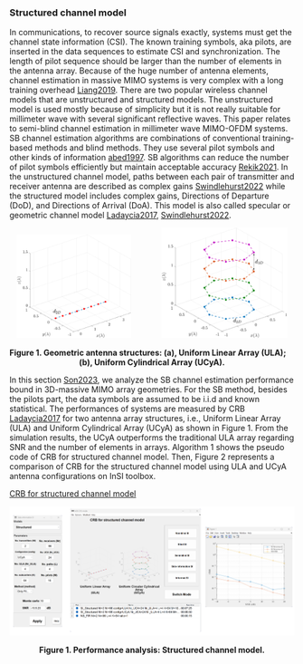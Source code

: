 ### Structured channel model

In communications, to recover source signals exactly, systems must get the channel state information (CSI). The known training symbols, aka pilots, are inserted in the data sequences to estimate CSI and synchronization. The length of pilot sequence should be larger than the number of elements in the antenna array. Because of the huge number of antenna elements, channel estimation in massive MIMO systems is very complex with a long training overhead [Liang2019]. There are two popular wireless channel models that are unstructured and structured models. The unstructured model is used mostly because of simplicity but it is not really suitable for millimeter wave with several significant reflective waves. This paper relates to semi-blind channel estimation in millimeter wave MIMO-OFDM systems. SB channel estimation algorithms are combinations of conventional training-based methods and blind methods. They use several pilot symbols and other kinds of information [abed1997]. SB algorithms can reduce the number of pilot symbols efficiently but maintain acceptable accuracy [Rekik2021]. In the unstructured channel model, paths between each pair of transmitter and receiver antenna are described as complex gains [Swindlehurst2022] while the structured model includes complex gains, Directions of Departure (DoD), and Directions of Arrival (DoA). This model is also called specular or geometric channel model [Ladaycia2017], [Swindlehurst2022].

<p float="left" style="text-align-last: center">
  <img src="./assets/img/Outputs/ULA.png" width=40%/>
  <img src="./assets/img/Outputs/UCyA.png" style="margin-left:10%" width=44%/>
</p>
<p style="text-align-last: center">
<b>
Figure 1. Geometric antenna structures: (a), Uniform Linear Array (ULA); (b), Uniform Cylindrical Array (UCyA).
</b>
</p>

In this section [Son2023], we analyze the SB channel estimation performance bound in 3D-massive MIMO array geometries. For the SB method, besides the pilots part, the data symbols are assumed to be i.i.d and known statistical. The performances of systems are measured by CRB [Ladaycia2017] for two antenna array structures, i.e., Uniform Linear Array (ULA) and Uniform Cylindrical Array (UCyA) as shown in Figure 1. From the simulation results, the UCyA outperforms the traditional ULA array regarding SNR and the number of elements in arrays. Algorithm 1 shows the pseudo code of CRB for structured channel model. Then, Figure 2 represents a comparison of CRB for the structured channel model using ULA and UCyA antenna configurations on InSI toolbox.

[CRB for structured channel model](../../../pseudo/CRB_SI_Structured.md ':include :type=code algorithm')

<p style="text-align-last: center">
<img src="./assets/img/Outputs/InSI_SI_Structured.png">
</p>
<p style="text-align-last: center">
<b>
Figure 1. Performance analysis: Structured channel model.
</b>
</p>


[Liang2019]: https://ieeexplore.ieee.org/document/8807374
[Kay1993]: https://dl.acm.org/doi/abs/10.5555/151045
[Ladaycia2017]: https://ieeexplore.ieee.org/abstract/document/7956173
[Garro2020]: https://ieeexplore.ieee.org/document/9040540
[Menni2012]: https://ieeexplore.ieee.org/abstract/document/6094230
[abed1997]: https://ieeexplore.ieee.org/abstract/document/622507/
[Rekik2021]: https://ieeexplore.ieee.org/document/9723265/
[Son2023]: https://dohaison.github.io/assets/pdf/2023_SSP.pdf
[Swindlehurst2022]: https://ieeexplore.ieee.org/document/9771077